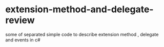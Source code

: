 # extension-method-and-delegate-review
some of separated simple code to describe extension method , delegate and events in c#
